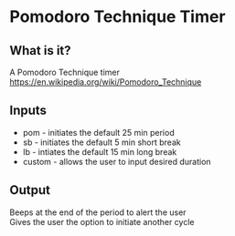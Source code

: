 # Pomodoro Technique Timer

## What is it?
A Pomodoro Technique timer  
https://en.wikipedia.org/wiki/Pomodoro_Technique

## Inputs
- pom - initiates the default 25 min period  
- sb - initiates the default 5 min short break  
- lb - intiates the default 15 min long break  
- custom - allows the user to input desired duration  

## Output
Beeps at the end of the period to alert the user  
Gives the user the option to initiate another cycle